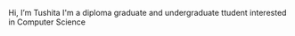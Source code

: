 Hi, I’m Tushita
I'm a diploma graduate and undergraduate ttudent interested in Computer Science


<!---
TushitaG/TushitaG is a ✨ special ✨ repository because its `README.md` (this file) appears on your GitHub profile.
You can click the Preview link to take a look at your changes.
--->
